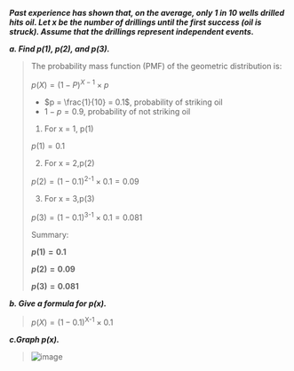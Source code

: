 ***Past experience has shown that, on the average, only 1 in 10 wells drilled hits oil. Let x be the number of drillings until the first success (oil is struck). Assume that the drillings represent independent events.***

***a. Find p(1), p(2), and p(3).***
>
>The probability mass function (PMF) of the geometric distribution is:
>
>$p(X) = (1-P)^{X-1} \times p$
>
>- $p = \frac{1}{10} = 0.1$, probability of striking oil
>- $1-p = 0.9$, probability of not striking oil
>
>1. For x = 1, p(1)
>
>$p(1) = 0.1$
>
>2. For x = 2,p(2)
>
>$p(2) = (1-0.1)^\text{2-1} \times 0.1 = 0.09$
>
>3. For x = 3,p(3)
>
>$p(3) = (1-0.1)^\text{3-1} \times 0.1 = 0.081$
>
>Summary:
>
>__$p(1) = 0.1$__
>
>__$p(2) = 0.09$__
>
>__$p(3) = 0.081$__
>
***b. Give a formula for p(x).***
>
>$p(X) = (1-0.1)^\text{X-1} \times 0.1$
>
***c.Graph p(x).***
>
>![image](https://github.com/user-attachments/assets/0a7ec5bb-9a56-4c95-bd1e-985eb86c2384)



